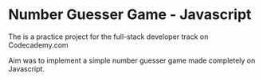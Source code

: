 # Number Guesser Game - Javascript

The is a practice project for the full-stack developer track on Codecademy.com

Aim was to implement a simple number guesser game made completely on Javascript.
